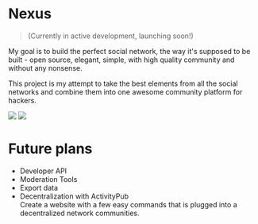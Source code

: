 # Nexus

<!-- 
### Federated social network, Reddit for decentralized web
-->

> (Currently in active development, launching soon!)

My goal is to build the perfect social network, the way it's supposed to be built - open source, elegant, simple, with high quality community and without any nonsense.

<!-- decentralized, -->

This project is my attempt to take the best elements from all the social networks and combine them into one awesome community platform for hackers.

<!-- 
Imagine Reddit meets Twitter but for decentralized web, where anyone can easily create their own website that will be plugged into the network. 
-->

<!-- 
# Features


### Decentralized and ActivityPub compatible


It is dockerized, so you can easily spin up your own instance [with a few easy commands], and it will be plugged into the decentralized network.


### Open Source

Nexus is open source, and written in Django. You can easily fork it and add your own features or modify it's design as you wish.


### Optimized for high quality discussion.
-->

<span id="screenshots"></span>

![](http://hackertribe.io/media/images/home-page.png)
![](http://hackertribe.io/media/images/browse-startups.png)

<span id="future"></span>

# Future plans

- Developer API
- Moderation Tools
- Export data
- Decentralization with ActivityPub  
  Create a website with a few easy commands that is plugged into a decentralized network communities.
<!-- nexy -->
